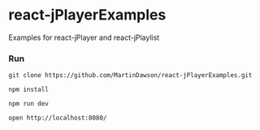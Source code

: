 # react-jPlayerExamples
Examples for react-jPlayer and react-jPlaylist

### Run

```
git clone https://github.com/MartinDawson/react-jPlayerExamples.git

npm install

npm run dev

open http://localhost:8080/
```